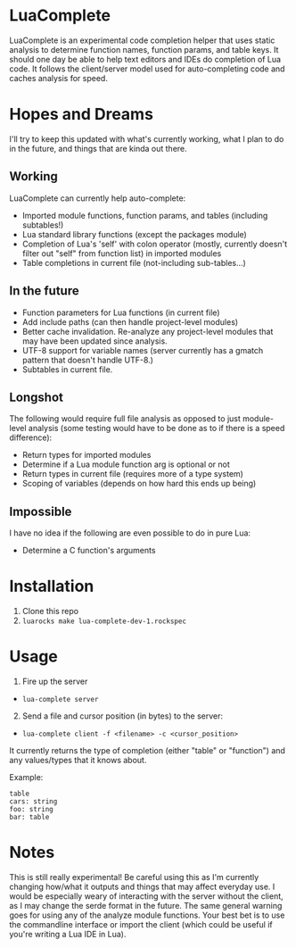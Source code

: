 # LuaComplete
LuaComplete is an experimental code completion helper that uses static analysis to determine function names, function params, and table keys. It should one day be able to help text editors and IDEs do completion of Lua code. It follows the client/server model used for auto-completing code and caches analysis for speed. 

# Hopes and Dreams
I'll try to keep this updated with what's currently working, what I plan to do in the future, and things that are kinda out there.
## Working
LuaComplete can currently help auto-complete:
 * Imported module functions, function params, and tables (including subtables!)
 * Lua standard library functions (except the packages module)
 * Completion of Lua's 'self' with colon operator (mostly, currently doesn't filter out "self" from function list) in imported modules
 * Table completions in current file (not-including sub-tables...)

## In the future
 * Function parameters for Lua functions (in current file)
 * Add include paths (can then handle project-level modules)
 * Better cache invalidation. Re-analyze any project-level modules that may have been updated since analysis.
 * UTF-8 support for variable names (server currently has a gmatch pattern that doesn't handle UTF-8.)
 * Subtables in current file.

## Longshot
The following would require full file analysis as opposed to just module-level analysis (some testing would have to be done as to if there is a speed difference):
 * Return types for imported modules
 * Determine if a Lua module function arg is optional or not
 * Return types in current file (requires more of a type system)
 * Scoping of variables (depends on how hard this ends up being)

## Impossible
I have no idea if the following are even possible to do in pure Lua:
 * Determine a C function's arguments


# Installation
1. Clone this repo
2. `luarocks make lua-complete-dev-1.rockspec`

# Usage
1. Fire up the server 
  * `lua-complete server`
2. Send a file and cursor position (in bytes) to the server:
  * `lua-complete client -f <filename> -c <cursor_position>`

It currently returns the type of completion (either "table" or "function") and any values/types that it knows about.

Example:
```
table
cars: string
foo: string
bar: table
```

# Notes
This is still really experimental! Be careful using this as I'm currently changing how/what it outputs and things that may affect everyday use. I would be especially weary of interacting with the server without the client, as I may change the serde format in the future. The same general warning goes for using any of the analyze module functions. Your best bet is to use the commandline interface or import the client (which could be useful if you're writing a Lua IDE in Lua).

